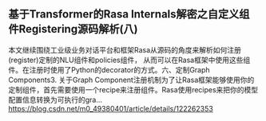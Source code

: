 ## 基于Transformer的Rasa Internals解密之自定义组件Registering源码解析(八)
本文继续围绕工业级业务对话平台和框架Rasa从源码的角度来解析如何注册(register)定制的NLU组件和policies组件，
从而可以在Rasa框架中使用这些组件。在注册时使用了Python的decorator的方式。六、定制Graph Components3. 
关于Graph Component注册机制为了让Rasa框架能够使用你的定制组件，首先需要使用一个recipe来注册组件。Rasa使用recipes来把你的模型配置信息转换为可执行的gra...
https://blog.csdn.net/m0_49380401/article/details/122262353

